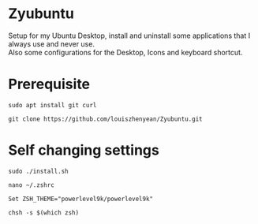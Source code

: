 # Zyubuntu
Setup for my Ubuntu Desktop, install and uninstall some applications that I always use and never use.  
Also some configurations for the Desktop, Icons and keyboard shortcut.  

# Prerequisite
`sudo apt install git curl`

`git clone https://github.com/louiszhenyean/Zyubuntu.git`

# Self changing settings
`sudo ./install.sh`

`nano ~/.zshrc`

`Set ZSH_THEME="powerlevel9k/powerlevel9k"`

`chsh -s $(which zsh)`
